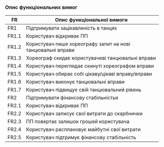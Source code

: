 ### Опис функціональних вимог

|   FR     | Опис функціональної вимоги|
|----------|---------------------------|
| FR1      | Підтримувати зацікавленість в танцях|
| FR1.1    | Користувач відкриває ПП |
| FR1.2    | Користувач пише хореографу запит на нові танцювальні вправи|
| FR1.3    | Хореограф скидає користувачеві танцювальні вправи|
| FR1.4    | Користувач переглядає скинуті хореографом вправи|
| FR1.5    | Користувач обирає собі цікаву/цікаві вправу/вправи|
| FR1.6    | Користувач виконує танцювальні вправи|
| FR1.7    | Користувач підвищує свій танцювальний рівень|
| FR2      | Підтримувати фінансову стабільністья |
| FR2.1    | Користувач відкриває ПП|
| FR2.2    | Користувач записує свої витрати до скарбнички|
| FR2.3    | ПП повертає залишок грошей користувача|
| FR2.4    | Користувач расплановує майбутні свої витрати|
| FR2.5    | Користувач підтримує фінансову стабільність|

